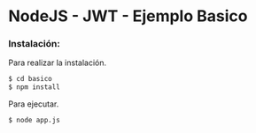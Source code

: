 # NodeJS - JWT - Ejemplo Basico

### Instalación:
Para realizar la instalación.

```sh
$ cd basico
$ npm install
```

Para ejecutar.

```sh
$ node app.js
```
